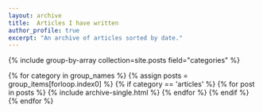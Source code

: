 ```yaml
---
layout: archive
title:  Articles I have written
author_profile: true
excerpt: "An archive of articles sorted by date."
---
```


{% include group-by-array collection=site.posts field="categories"  %}

{% for category in group_names %}
  {% assign posts = group_items[forloop.index0] %}
   {% if category == 'articles' %}
  {% for post in posts %}
    {% include archive-single.html %}
  {% endfor %}
  {% endif %}
{% endfor %}
